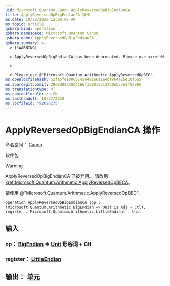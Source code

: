 ```yaml
---
uid: Microsoft.Quantum.Canon.ApplyReversedOpBigEndianCA
title: ApplyReversedOpBigEndianCA 操作
ms.date: 10/26/2020 12:00:00 AM
ms.topic: article
qsharp.kind: operation
qsharp.namespace: Microsoft.Quantum.Canon
qsharp.name: ApplyReversedOpBigEndianCA
qsharp.summary: >-
  > [!WARNING]

  > ApplyReversedOpBigEndianCA has been deprecated. Please use <xref:Microsoft.Quantum.Arithmetic.ApplyReversedOpBECA> instead.

  >

  > Please use @"Microsoft.Quantum.Arithmetic.ApplyReversedOpBEC".
ms.openlocfilehash: 52fa5fe1006b745e491e611a4bf864a1be10f6a5
ms.sourcegitcommit: 29e0d88a30e4166fa580132124b0eb57e1f0e986
ms.translationtype: MT
ms.contentlocale: zh-CN
ms.lasthandoff: 10/27/2020
ms.locfileid: "92696275"
---
```

# <a name="applyreversedopbigendianca-operation"></a>ApplyReversedOpBigEndianCA 操作

命名空间： [Canon](xref:Microsoft.Quantum.Canon)

软件包 [](https://nuget.org/packages/)


> [!WARNING]
> ApplyReversedOpBigEndianCA 已被弃用。 请改用 <xref:Microsoft.Quantum.Arithmetic.ApplyReversedOpBECA>。
>
> 请使用 @"Microsoft.Quantum.Arithmetic.ApplyReversedOpBEC"。



```qsharp
operation ApplyReversedOpBigEndianCA (op : (Microsoft.Quantum.Arithmetic.BigEndian => Unit is Adj + Ctl), register : Microsoft.Quantum.Arithmetic.LittleEndian) : Unit
```


## <a name="input"></a>输入

### <a name="op--bigendian--unit-adj--ctl"></a>op： [BigEndian](xref:Microsoft.Quantum.Arithmetic.BigEndian) => [Unit](xref:microsoft.quantum.lang-ref.unit) 形容词 + Ctl




### <a name="register--littleendian"></a>register： [LittleEndian](xref:Microsoft.Quantum.Arithmetic.LittleEndian)





## <a name="output--unit"></a>输出： [单元](xref:microsoft.quantum.lang-ref.unit)

